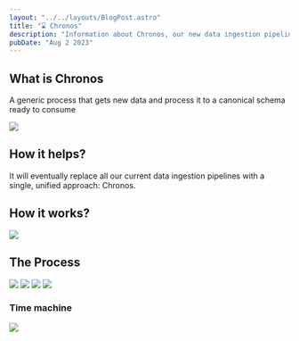 ```yaml
---
layout: "../../layouts/BlogPost.astro"
title: "⌛ Chronos"
description: "Information about Chronos, our new data ingestion pipeline"
pubDate: "Aug 2 2023"
---
```


## What is Chronos

A generic process that gets new data and process it to a canonical schema ready to consume

<img src="/c5.png" /><br>

## How it helps?

It will eventually replace all our current data ingestion pipelines with a single, unified approach: Chronos.

## How it works?

<img src="/c1.png" /><br>

## The Process

<img src="/c4.png" />

<img src="/c6.png" />

<img src="/c3.png" />

<img src="/c2.png" />

### Time machine

<img src="/c7.png" /><br>

